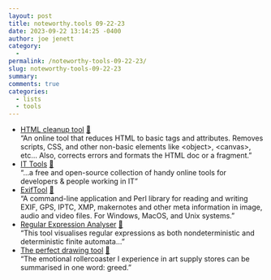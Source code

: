 ```yaml
---
layout: post
title: noteworthy.tools 09-22-23
date: 2023-09-22 13:14:25 -0400
author: joe jenett
category:
  - 
permalink: /noteworthy-tools-09-22-23/
slug: noteworthy-tools-09-22-23
summary: 
comments: true
categories:
  - lists
  - tools
---
```

<ul class="links">
	<li><a title="HTML cleanup tool & simplifier. For basic & clean HTML &#x1F527;" href="https://www.htmlwasher.com/">HTML cleanup tool</a> <a href="https://pinboard.in/u:danklammer">📌</a><br>“An online tool that reduces HTML to basic tags and attributes. Removes scripts, CSS, and other non-basic elements like &lt;object&gt;, &lt;canvas&gt;, etc&#x2026; Also, corrects errors and formats the HTML doc or a fragment.”</li>
	<li><a title="IT Tools - Handy online tools for developers" href="https://it-tools.tech/">IT Tools</a> <a href="https://pinboard.in/u:bensinc">📌</a><br>“...a free and open-source collection of handy online tools for developers &amp; people working in IT”</li>
	<li><a title="ExifTool by Phil Harvey" href="https://exiftool.org/">ExifTool</a> <a href="https://pinboard.in/u:pragmaticgeek">📌</a><br>“A command-line application and Perl library for reading and writing EXIF, GPS, IPTC, XMP, makernotes and other meta information in image, audio and video files.  For Windows, MacOS, and Unix systems.”</li>
	<li><a title="Regular Expression Analyser" href="https://michael.homer.nz/Tools/Regex/">Regular Expression Analyser</a> <a href="https://pinboard.in/u:dusko">📌</a><br>“This tool visualises regular expressions as both nondeterministic and deterministic finite automata...”</li>
	<li><a title="The perfect drawing tool - Ralph Ammer" href="https://ralphammer.com/the-perfect-drawing-tool/">The perfect drawing tool</a> <a href="https://pinboard.in/u:angusf">📌</a><br>“The emotional rollercoaster I experience in art supply stores can be summarised in one word: greed.”</li>
</ul>
<a href="https://brid.gy/publish/mastodon"></a>